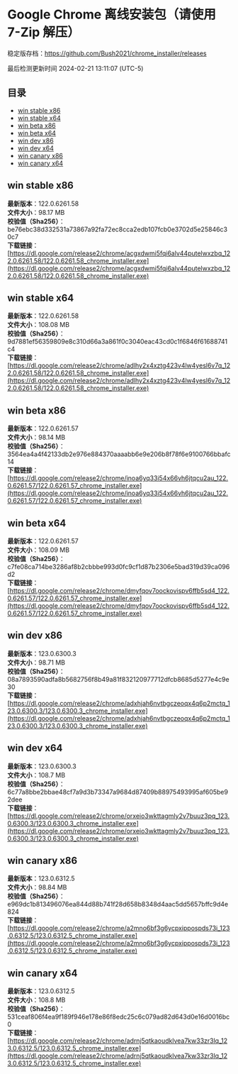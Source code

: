 # Google Chrome 离线安装包（请使用 7-Zip 解压）
稳定版存档：<https://github.com/Bush2021/chrome_installer/releases>

最后检测更新时间
2024-02-21 13:11:07 (UTC-5)


## 目录
* [win stable x86](https://github.com/Bush2021/chrome_installer?tab=readme-ov-file#win-stable-x86)
* [win stable x64](https://github.com/Bush2021/chrome_installer?tab=readme-ov-file#win-stable-x64)
* [win beta x86](https://github.com/Bush2021/chrome_installer?tab=readme-ov-file#win-beta-x86)
* [win beta x64](https://github.com/Bush2021/chrome_installer?tab=readme-ov-file#win-beta-x64)
* [win dev x86](https://github.com/Bush2021/chrome_installer?tab=readme-ov-file#win-dev-x86)
* [win dev x64](https://github.com/Bush2021/chrome_installer?tab=readme-ov-file#win-dev-x64)
* [win canary x86](https://github.com/Bush2021/chrome_installer?tab=readme-ov-file#win-canary-x86)
* [win canary x64](https://github.com/Bush2021/chrome_installer?tab=readme-ov-file#win-canary-x64)

## win stable x86
**最新版本**：122.0.6261.58  
**文件大小**：98.17 MB  
**校验值（Sha256）**：be76ebc38d332531a73867a92fa72ec8cca2edb107fcb0e3702d5e25846c30c7  
**下载链接**：[https://dl.google.com/release2/chrome/acgxdwmi5fqi6alv44putelwxzbq_122.0.6261.58/122.0.6261.58_chrome_installer.exe](https://dl.google.com/release2/chrome/acgxdwmi5fqi6alv44putelwxzbq_122.0.6261.58/122.0.6261.58_chrome_installer.exe)  

## win stable x64
**最新版本**：122.0.6261.58  
**文件大小**：108.08 MB  
**校验值（Sha256）**：9d7881ef56359809e8c310d66a3a861f0c3040eac43cd0c1f6846f61688741c4  
**下载链接**：[https://dl.google.com/release2/chrome/adlhy2x4xztg423v4lw4yesl6v7q_122.0.6261.58/122.0.6261.58_chrome_installer.exe](https://dl.google.com/release2/chrome/adlhy2x4xztg423v4lw4yesl6v7q_122.0.6261.58/122.0.6261.58_chrome_installer.exe)  

## win beta x86
**最新版本**：122.0.6261.57  
**文件大小**：98.14 MB  
**校验值（Sha256）**：3564ea4a4f42133db2e976e884370aaaabb6e9e206b8f78f6e9100766bbafc14  
**下载链接**：[https://dl.google.com/release2/chrome/inoa6yq33i54x66vh6jtqcu2au_122.0.6261.57/122.0.6261.57_chrome_installer.exe](https://dl.google.com/release2/chrome/inoa6yq33i54x66vh6jtqcu2au_122.0.6261.57/122.0.6261.57_chrome_installer.exe)  

## win beta x64
**最新版本**：122.0.6261.57  
**文件大小**：108.09 MB  
**校验值（Sha256）**：c7fe08ca714be3286af8b2cbbbe993d0fc9cf1d87b2306e5bad319d39ca096d2  
**下载链接**：[https://dl.google.com/release2/chrome/dmyfqov7oockovispv6ffb5sd4_122.0.6261.57/122.0.6261.57_chrome_installer.exe](https://dl.google.com/release2/chrome/dmyfqov7oockovispv6ffb5sd4_122.0.6261.57/122.0.6261.57_chrome_installer.exe)  

## win dev x86
**最新版本**：123.0.6300.3  
**文件大小**：98.71 MB  
**校验值（Sha256）**：08a7893590adfa8b5682756f8b49a81f832120977712dfcb8685d5277e4c9e30  
**下载链接**：[https://dl.google.com/release2/chrome/adxhjah6nvtbgczeoqx4q6p2mctq_123.0.6300.3/123.0.6300.3_chrome_installer.exe](https://dl.google.com/release2/chrome/adxhjah6nvtbgczeoqx4q6p2mctq_123.0.6300.3/123.0.6300.3_chrome_installer.exe)  

## win dev x64
**最新版本**：123.0.6300.3  
**文件大小**：108.7 MB  
**校验值（Sha256）**：6c77a8bbe2bbae48cf7a9d3b73347a9684d87409b88975493995af605be92dee  
**下载链接**：[https://dl.google.com/release2/chrome/orxeio3wkttagmly2v7buuz3pq_123.0.6300.3/123.0.6300.3_chrome_installer.exe](https://dl.google.com/release2/chrome/orxeio3wkttagmly2v7buuz3pq_123.0.6300.3/123.0.6300.3_chrome_installer.exe)  

## win canary x86
**最新版本**：123.0.6312.5  
**文件大小**：98.84 MB  
**校验值（Sha256）**：e969dc1b813496076ea844d88b741f28d658b8348d4aac5dd5657bffc9d4e824  
**下载链接**：[https://dl.google.com/release2/chrome/a2mno6bf3g6ycpxippospds73i_123.0.6312.5/123.0.6312.5_chrome_installer.exe](https://dl.google.com/release2/chrome/a2mno6bf3g6ycpxippospds73i_123.0.6312.5/123.0.6312.5_chrome_installer.exe)  

## win canary x64
**最新版本**：123.0.6312.5  
**文件大小**：108.8 MB  
**校验值（Sha256）**：531ceaf806f4ea9f189f946e178e86f8edc25c6c079ad82d643d0e16d0016bc0  
**下载链接**：[https://dl.google.com/release2/chrome/adrnj5qtkaoudklvea7kw33zr3lq_123.0.6312.5/123.0.6312.5_chrome_installer.exe](https://dl.google.com/release2/chrome/adrnj5qtkaoudklvea7kw33zr3lq_123.0.6312.5/123.0.6312.5_chrome_installer.exe)  

